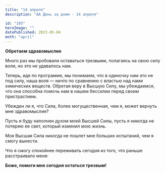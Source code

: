 ```yaml
---
title: "14 апреля"
description: "АА День за днем - 14 апреля"

id: "105"
heroImage: ""
datePublished: 2023-05-04
moth: "april"
---
```


**Обретаем здравомыслие**

Много раз мы пробовали оставаться трезвыми, полагаясь на свою силу воли, но
это не удавалось нам.

Теперь, идя по программе, мы понимаем, что в одиночку нам это не под силу,
наша воля — ничто по сравнению с властью над нами химических веществ. Обретая
веру в Высшую Силу, мы убеждаемся, что она способна помочь нам в нашем
бессилии перед своим пристрастием.

Убежден ли я, что Сила, более могущественная, чем я, может вернуть мне
здравомыслие?

Пусть я буду наполнен духом моей Высшей Силы, пусть я никогда не потеряю ее
свет, который изменил мою жизнь.

Моя Высшая Сила никогда не пошлет мне больших испытаний, чем я смогу вынести.

Что я смогу спокойнее переживать сегодня из того, что раньше расстраивало
меня:

**Боже, помоги мне сегодня остаться трезвым!**

